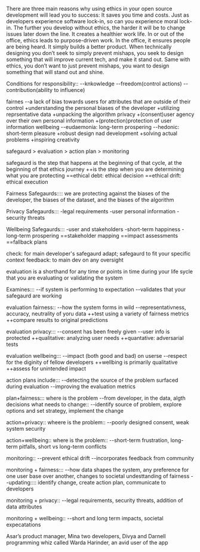 There are three main reasons why using ethics in your open source development will lead you to success:
    It saves you time and costs.
    Just as developers experience software lock-in, so can you experience moral lock-in. The further you develop without ethics, 
	the harder it will be to change issues later down the line. 
    It creates a healthier work life.
    In or out of the office, ethics leads to purpose-driven work. In the office, it ensures people are being heard. 
    It simply builds a better product.
    When technically designing you don’t seek to simply prevent mishaps, you seek to design something that will improve current 
	tech, and make it stand out. Same with ethics, you don’t want to just prevent mishaps, you want to design something that will
	stand out and shine.
	
	
	
Conditions for responsibility::
--knkowledge
--freedom(control actions)
--contribution(ability to influence)


fairnes
--a lack of bias towards users for attributes that are outside of their control
+understanding the personal biases of the developer
+utilizing reprsentative data
+unpacking the algorithm
privacy
+(consent)user agency over their own personal information
+(protection)protection of user information
wellbeing
--eudaemonia: long-term prospering
--hedonic: short-term pleasure
+robust design nad development
+solving actual problems
+inspiring creativity


safegaurd > evaluation > action plan > monitoring


safegaurd is the step that happens at the beginning of that cycle, at the beginning of that ethics journey
++is the step when you are determining what you are protecting
==ethical debt: ethical decision
==ethical drift: ethical execution

Fairness Safegaurds::::
we are protecting against the biases of the developer, the biases of the dataset, and the biases of the algorithm


Privacy Safegaurds:::
-legal requirements
-user personal information
-security threats


Wellbeing Safegaurds:::
-user and stakeholders
-short-term happiness
-long-term prospering
==stakeholder mapping
==impact assessments
==fallback plans


check: for main developer's safegaurd
adapt; safegaurd to fit your specific context
feedback: to main dev on any oversight


evaluation is a shorthand for any time or points 
in time during your life sycle that you are evaluating or validating the system

Examines:::
--if system is performing to expectation
--validates that your safegaurd are working


evaluation fairness::
--how the system forms in wild
--representativness, accuracy, neutrality of yoru data
++test using a variety of fairness metrics
++compare results to original predictions


evaluation privacy:::
--consent has been freely given
--user info is protected
++qualitative: analyzing user needs
++quantative: adversarial tests



evaluation wellbeing:::
--impact (both good and bad) on userse
--respect for the diginity of fellow developers
++wellbing is primarily qualitative
++assess for unintended impact



action plans include:::
--detecting the source of the problem surfaced during evaluation
--improving the evaluation metrics

plan+fairness:::
where is the problem
--from developer, in the data, algth decisions
what needs to change::
--identify source of problem, explore options and set strategy, implement the change

action+privacy::
wheere is the problem::
--poorly designed consent, weak system security

action+wellbeing::
where is the problem::
--short-term frustration, long-term pitfalls, short vs long-term conflicts



monitoring::
--prevent ethical drift
--incorporates feedback from community


monitoring + fairness:::
--how data shapes the system, any preference for one user base over another, changes to societal undesttanding of fairness
--updating:::: identify change, create action plan, communicate to developers

monitoring + privacy::
--legal requirements, security threats, addition of data attributes

monitoring + wellbeing::
--short and long term impacts, societal expecatations

Asar’s product manager, Mina
two developers, Divya and Darnell
programming whiz called Warda
Harinder, an avid user of the app
